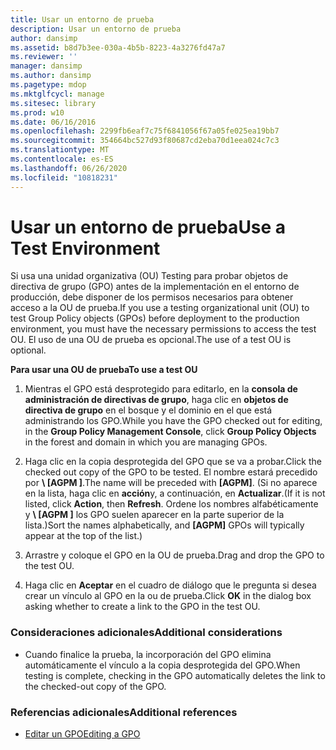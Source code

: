 ```yaml
---
title: Usar un entorno de prueba
description: Usar un entorno de prueba
author: dansimp
ms.assetid: b8d7b3ee-030a-4b5b-8223-4a3276fd47a7
ms.reviewer: ''
manager: dansimp
ms.author: dansimp
ms.pagetype: mdop
ms.mktglfcycl: manage
ms.sitesec: library
ms.prod: w10
ms.date: 06/16/2016
ms.openlocfilehash: 2299fb6eaf7c75f6841056f67a05fe025ea19bb7
ms.sourcegitcommit: 354664bc527d93f80687cd2eba70d1eea024c7c3
ms.translationtype: MT
ms.contentlocale: es-ES
ms.lasthandoff: 06/26/2020
ms.locfileid: "10818231"
---
```

# <span data-ttu-id="351eb-103">Usar un entorno de prueba</span><span class="sxs-lookup"><span data-stu-id="351eb-103">Use a Test Environment</span></span>


<span data-ttu-id="351eb-104">Si usa una unidad organizativa (OU) Testing para probar objetos de directiva de grupo (GPO) antes de la implementación en el entorno de producción, debe disponer de los permisos necesarios para obtener acceso a la OU de prueba.</span><span class="sxs-lookup"><span data-stu-id="351eb-104">If you use a testing organizational unit (OU) to test Group Policy objects (GPOs) before deployment to the production environment, you must have the necessary permissions to access the test OU.</span></span> <span data-ttu-id="351eb-105">El uso de una OU de prueba es opcional.</span><span class="sxs-lookup"><span data-stu-id="351eb-105">The use of a test OU is optional.</span></span>

**<span data-ttu-id="351eb-106">Para usar una OU de prueba</span><span class="sxs-lookup"><span data-stu-id="351eb-106">To use a test OU</span></span>**

1.  <span data-ttu-id="351eb-107">Mientras el GPO está desprotegido para editarlo, en la **consola de administración de directivas de grupo**, haga clic en **objetos de directiva de grupo** en el bosque y el dominio en el que está administrando los GPO.</span><span class="sxs-lookup"><span data-stu-id="351eb-107">While you have the GPO checked out for editing, in the **Group Policy Management Console**, click **Group Policy Objects** in the forest and domain in which you are managing GPOs.</span></span>

2.  <span data-ttu-id="351eb-108">Haga clic en la copia desprotegida del GPO que se va a probar.</span><span class="sxs-lookup"><span data-stu-id="351eb-108">Click the checked out copy of the GPO to be tested.</span></span> <span data-ttu-id="351eb-109">El nombre estará precedido por **\ [AGPM \]**.</span><span class="sxs-lookup"><span data-stu-id="351eb-109">The name will be preceded with **\[AGPM\]**.</span></span> <span data-ttu-id="351eb-110">(Si no aparece en la lista, haga clic en **acción**y, a continuación, en **Actualizar**.</span><span class="sxs-lookup"><span data-stu-id="351eb-110">(If it is not listed, click **Action**, then **Refresh**.</span></span> <span data-ttu-id="351eb-111">Ordene los nombres alfabéticamente y **\ [AGPM \]** los GPO suelen aparecer en la parte superior de la lista.)</span><span class="sxs-lookup"><span data-stu-id="351eb-111">Sort the names alphabetically, and **\[AGPM\]** GPOs will typically appear at the top of the list.)</span></span>

3.  <span data-ttu-id="351eb-112">Arrastre y coloque el GPO en la OU de prueba.</span><span class="sxs-lookup"><span data-stu-id="351eb-112">Drag and drop the GPO to the test OU.</span></span>

4.  <span data-ttu-id="351eb-113">Haga clic en **Aceptar** en el cuadro de diálogo que le pregunta si desea crear un vínculo al GPO en la ou de prueba.</span><span class="sxs-lookup"><span data-stu-id="351eb-113">Click **OK** in the dialog box asking whether to create a link to the GPO in the test OU.</span></span>

### <span data-ttu-id="351eb-114">Consideraciones adicionales</span><span class="sxs-lookup"><span data-stu-id="351eb-114">Additional considerations</span></span>

-   <span data-ttu-id="351eb-115">Cuando finalice la prueba, la incorporación del GPO elimina automáticamente el vínculo a la copia desprotegida del GPO.</span><span class="sxs-lookup"><span data-stu-id="351eb-115">When testing is complete, checking in the GPO automatically deletes the link to the checked-out copy of the GPO.</span></span>

### <span data-ttu-id="351eb-116">Referencias adicionales</span><span class="sxs-lookup"><span data-stu-id="351eb-116">Additional references</span></span>

-   [<span data-ttu-id="351eb-117">Editar un GPO</span><span class="sxs-lookup"><span data-stu-id="351eb-117">Editing a GPO</span></span>](editing-a-gpo.md)

 

 





